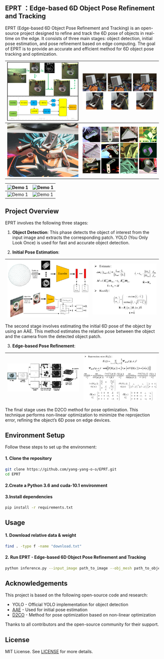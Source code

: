 ## EPRT ：Edge-based 6D Object Pose Refinement and Tracking

EPRT (Edge-based 6D Object Pose Refinement and Tracking) is an open-source project designed to refine and track the 6D pose of objects in real-time on the edge. It consists of three main stages: object detection, initial pose estimation, and pose refinement based on edge computing. The goal of EPRT is to provide an accurate and efficient method for 6D object pose tracking and optimization.

| ![Demo 1](assets/2.png) | ![Demo 1](assets/3.png) |
|--------|--------|
| ![Demo 1](assets/1.png) |![alt text](assets/4.png) |

| ![Demo 1](assets/1.gif) |![Demo 1](assets/3.gif) |
|--------|--------|
| ![Demo 1](assets/2.gif) | ![Demo 1](assets/4.gif) |

## Project Overview

EPRT involves the following three stages:

1. **Object Detection**: This phase detects the object of interest from the input image and extracts the corresponding patch. YOLO (You Only Look Once) is used for fast and accurate object detection.

2. **Initial Pose Estimation**: 

| ![alt text](assets/AAE-1.png) |![alt text](assets/AAE-2.png) |
|--------|--------|

The second stage involves estimating the initial 6D pose of the object by using an AAE. This method estimates the relative pose between the object and the camera from the detected object patch.

3. **Edge-based Pose Refinement**: 

| ![alt text](assets/D2CO-1.png) |![alt text](assets/D2CO-2.png) |
|--------|--------|

The final stage uses the D2CO method for pose optimization. This technique performs non-linear optimization to minimize the reprojection error, refining the object’s 6D pose on edge devices.

## Environment Setup

Follow these steps to set up the environment:

#### 1. Clone the repository

```bash
git clone https://github.com/yang-yang-o-o/EPRT.git
cd EPRT
```

#### 2.Create a Python 3.6 and cuda-10.1 environment

#### 3.Install dependencies

```bash
pip install -r requirements.txt
```

## Usage

#### 1. Download relative data & weight

```bash
find . -type f -name "download.txt"
```

#### 2. Run EPRT - Edge-based 6D Object Pose Refinement and Tracking

```bash
python inference.py --input_image path_to_image --obj_mesh path_to_object_mesh
```

## Acknowledgements

This project is based on the following open-source code and research:

- YOLO - Official YOLO implementation for object detection
- [AAE](https://arxiv.org/abs/1902.01275) - Used for initial pose estimation
- [D2CO](http://www.diag.uniroma1.it/labrococo/D2CO/miap_icvs2015.pdf) - Method for pose optimization based on non-linear optimization

Thanks to all contributors and the open-source community for their support.

## License

MIT License. See [LICENSE](/LICENSE) for more details.
